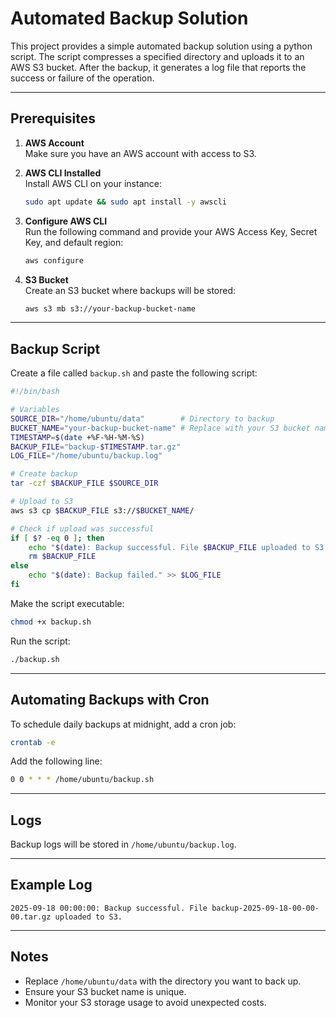 # Automated Backup Solution

This project provides a simple automated backup solution using a python script. The script compresses a specified directory and uploads it to an AWS S3 bucket. After the backup, it generates a log file that reports the success or failure of the operation.

---

## Prerequisites

1. **AWS Account**  
   Make sure you have an AWS account with access to S3.

2. **AWS CLI Installed**  
   Install AWS CLI on your instance:
   ```bash
   sudo apt update && sudo apt install -y awscli
   ```

3. **Configure AWS CLI**  
   Run the following command and provide your AWS Access Key, Secret Key, and default region:
   ```bash
   aws configure
   ```

4. **S3 Bucket**  
   Create an S3 bucket where backups will be stored:
   ```bash
   aws s3 mb s3://your-backup-bucket-name
   ```

---

## Backup Script

Create a file called `backup.sh` and paste the following script:

```bash
#!/bin/bash

# Variables
SOURCE_DIR="/home/ubuntu/data"        # Directory to backup
BUCKET_NAME="your-backup-bucket-name" # Replace with your S3 bucket name
TIMESTAMP=$(date +%F-%H-%M-%S)
BACKUP_FILE="backup-$TIMESTAMP.tar.gz"
LOG_FILE="/home/ubuntu/backup.log"

# Create backup
tar -czf $BACKUP_FILE $SOURCE_DIR

# Upload to S3
aws s3 cp $BACKUP_FILE s3://$BUCKET_NAME/

# Check if upload was successful
if [ $? -eq 0 ]; then
    echo "$(date): Backup successful. File $BACKUP_FILE uploaded to S3." >> $LOG_FILE
    rm $BACKUP_FILE
else
    echo "$(date): Backup failed." >> $LOG_FILE
fi
```

Make the script executable:
```bash
chmod +x backup.sh
```

Run the script:
```bash
./backup.sh
```

---

## Automating Backups with Cron

To schedule daily backups at midnight, add a cron job:

```bash
crontab -e
```

Add the following line:
```bash
0 0 * * * /home/ubuntu/backup.sh
```

---

## Logs

Backup logs will be stored in `/home/ubuntu/backup.log`.

---

## Example Log

```
2025-09-18 00:00:00: Backup successful. File backup-2025-09-18-00-00-00.tar.gz uploaded to S3.
```

---

## Notes

- Replace `/home/ubuntu/data` with the directory you want to back up.
- Ensure your S3 bucket name is unique.
- Monitor your S3 storage usage to avoid unexpected costs.
